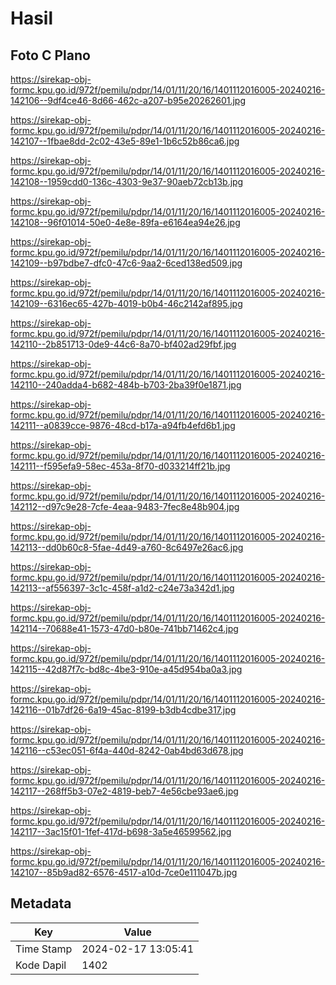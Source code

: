 # Hasil

## Foto C Plano

https://sirekap-obj-formc.kpu.go.id/972f/pemilu/pdpr/14/01/11/20/16/1401112016005-20240216-142106--9df4ce46-8d66-462c-a207-b95e20262601.jpg

https://sirekap-obj-formc.kpu.go.id/972f/pemilu/pdpr/14/01/11/20/16/1401112016005-20240216-142107--1fbae8dd-2c02-43e5-89e1-1b6c52b86ca6.jpg

https://sirekap-obj-formc.kpu.go.id/972f/pemilu/pdpr/14/01/11/20/16/1401112016005-20240216-142108--1959cdd0-136c-4303-9e37-90aeb72cb13b.jpg

https://sirekap-obj-formc.kpu.go.id/972f/pemilu/pdpr/14/01/11/20/16/1401112016005-20240216-142108--96f01014-50e0-4e8e-89fa-e6164ea94e26.jpg

https://sirekap-obj-formc.kpu.go.id/972f/pemilu/pdpr/14/01/11/20/16/1401112016005-20240216-142109--b97bdbe7-dfc0-47c6-9aa2-6ced138ed509.jpg

https://sirekap-obj-formc.kpu.go.id/972f/pemilu/pdpr/14/01/11/20/16/1401112016005-20240216-142109--6316ec65-427b-4019-b0b4-46c2142af895.jpg

https://sirekap-obj-formc.kpu.go.id/972f/pemilu/pdpr/14/01/11/20/16/1401112016005-20240216-142110--2b851713-0de9-44c6-8a70-bf402ad29fbf.jpg

https://sirekap-obj-formc.kpu.go.id/972f/pemilu/pdpr/14/01/11/20/16/1401112016005-20240216-142110--240adda4-b682-484b-b703-2ba39f0e1871.jpg

https://sirekap-obj-formc.kpu.go.id/972f/pemilu/pdpr/14/01/11/20/16/1401112016005-20240216-142111--a0839cce-9876-48cd-b17a-a94fb4efd6b1.jpg

https://sirekap-obj-formc.kpu.go.id/972f/pemilu/pdpr/14/01/11/20/16/1401112016005-20240216-142111--f595efa9-58ec-453a-8f70-d033214ff21b.jpg

https://sirekap-obj-formc.kpu.go.id/972f/pemilu/pdpr/14/01/11/20/16/1401112016005-20240216-142112--d97c9e28-7cfe-4eaa-9483-7fec8e48b904.jpg

https://sirekap-obj-formc.kpu.go.id/972f/pemilu/pdpr/14/01/11/20/16/1401112016005-20240216-142113--dd0b60c8-5fae-4d49-a760-8c6497e26ac6.jpg

https://sirekap-obj-formc.kpu.go.id/972f/pemilu/pdpr/14/01/11/20/16/1401112016005-20240216-142113--af556397-3c1c-458f-a1d2-c24e73a342d1.jpg

https://sirekap-obj-formc.kpu.go.id/972f/pemilu/pdpr/14/01/11/20/16/1401112016005-20240216-142114--70688e41-1573-47d0-b80e-741bb71462c4.jpg

https://sirekap-obj-formc.kpu.go.id/972f/pemilu/pdpr/14/01/11/20/16/1401112016005-20240216-142115--42d87f7c-bd8c-4be3-910e-a45d954ba0a3.jpg

https://sirekap-obj-formc.kpu.go.id/972f/pemilu/pdpr/14/01/11/20/16/1401112016005-20240216-142116--01b7df26-6a19-45ac-8199-b3db4cdbe317.jpg

https://sirekap-obj-formc.kpu.go.id/972f/pemilu/pdpr/14/01/11/20/16/1401112016005-20240216-142116--c53ec051-6f4a-440d-8242-0ab4bd63d678.jpg

https://sirekap-obj-formc.kpu.go.id/972f/pemilu/pdpr/14/01/11/20/16/1401112016005-20240216-142117--268ff5b3-07e2-4819-beb7-4e56cbe93ae6.jpg

https://sirekap-obj-formc.kpu.go.id/972f/pemilu/pdpr/14/01/11/20/16/1401112016005-20240216-142117--3ac15f01-1fef-417d-b698-3a5e46599562.jpg

https://sirekap-obj-formc.kpu.go.id/972f/pemilu/pdpr/14/01/11/20/16/1401112016005-20240216-142107--85b9ad82-6576-4517-a10d-7ce0e111047b.jpg


## Metadata

| Key        | Value               |
| ---------- | ------------------- |
| Time Stamp | 2024-02-17 13:05:41 |
| Kode Dapil | 1402                |



